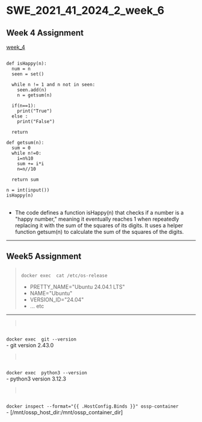 # SWE_2021_41_2024_2_week_6
## Week 4 Assignment
[week_4](https://github.com/minju0304/SWE_2021_41_2024_2_week4.git)
<pre>
<code>
def isHappy(n):
  num = n
  seen = set()

  while n != 1 and n not in seen:
    seen.add(n)
    n = getsum(n)

  if(n==1):
    print("True")
  else :
    print("False")

  return

def getsum(n):
  sum = 0
  while n!=0:
    i=n%10
    sum += i*i
    n=n//10

  return sum

n = int(input())
isHappy(n)
</code>
</pre>
- The code defines a function isHappy(n) that checks if a number is a "happy number," meaning it eventually reaches 1 when repeatedly replacing it with the sum of the squares of its digits. It uses a helper function getsum(n) to calculate the sum of the squares of the digits.
---
## Week5 Assignment

>  <code>
>docker exec <ossp_container> cat /etc/os-release
></code>
>  
>- PRETTY_NAME="Ubuntu 24.04.1 LTS"
>- NAME="Ubuntu"
>- VERSION_ID="24.04"
>- ... etc
---
><pre>
  <code>
docker exec <ossp_container> git --version
</code>
  </pre>
- git version 2.43.0

><pre>
  <code>
docker exec <ossp_container> python3 --version
</code>
  </pre>
- python3 version 3.12.3

><pre>
  <code>
docker inspect --format="{{ .HostConfig.Binds }}" ossp-container 
</code>
</pre>
- [/mnt/ossp_host_dir:/mnt/ossp_container_dir]

